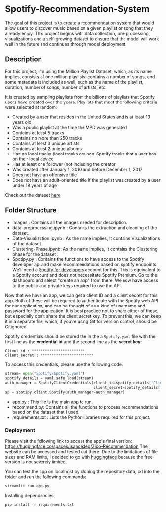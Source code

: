 # Spotify-Recommendation-System
The goal of this project is to create a recommendation system that would allow users to discover music based on a given playlist or song that they already enjoy. This project begins with data collection, pre-processing, visualizations and a self-growing dataset to ensure that the model will work well in the future and continues through model deployment.


## Description
For this project, I'm using the Million Playlist Dataset, which, as its name implies, consists of one million playlists.
contains a number of songs, and some metadata is included as well, such as the name of the playlist, duration, number of songs, number of artists, etc.

It is created by sampling playlists from the billions of playlists that Spotify users have created over the years. 
Playlists that meet the following criteria were selected at random:
- Created by a user that resides in the United States and is at least 13 years old
- Was a public playlist at the time the MPD was generated
- Contains at least 5 tracks
- Contains no more than 250 tracks
- Contains at least 3 unique artists
- Contains at least 2 unique albums
- Has no local tracks (local tracks are non-Spotify tracks that a user has on their local device
- Has at least one follower (not including the creator
- Was created after January 1, 2010 and before December 1, 2017
- Does not have an offensive title
- Does not have an adult-oriented title if the playlist was created by a user under 18 years of age

Check out the dataset [here](https://www.aicrowd.com/challenges/spotify-million-playlist-dataset-challenge)

## Folder Structure
* Images : Contains all the images needed for description.
* data-preprocessing.ipynb : Contains the extraction and cleaning of the dataset.
* Data-Visualization.ipynb : As the name implies, It contains Visualizations of the dataset.
* Clustering-Phase.ipynb: As the name implies, It contains the Clustering phase for the dataset .
* Spotipy.py : Contains the functions to have access to the Spotify developer api and make recommendations based on spotify endpoints.
  We'll need a [Spotify for developers](https://developer.spotify.com/) account for this. This is equivalent to a Spotify account and does not necessitate Spotify Premium. Go to the dashboard and select "create an app" from there. We now have access to the public and private keys required to use the API.

Now that we have an app, we can get a client ID and a client secret for this app. Both of these will be required to authenticate with the Spotify web API for our application, and can be thought of as a kind of username and password for the application. It is best practice not to share either of these, but especially don’t share the client secret key. To prevent this, we can keep it in a separate file, which, if you’re using Git for version control, should be Gitignored.

Spotify credentials should be stored the in the a `Spotify.yaml` file with the first line as the **credential id** and the second line as the **secret key**:
```python
Client_id : ************************
client_secret : ************************
```
To access this credentials, please use the following code:
```python
stream= open("Spotify/Spotify.yaml")
spotify_details = yaml.safe_load(stream)
auth_manager = SpotifyClientCredentials(client_id=spotify_details['Client_id'],
                                        client_secret=spotify_details['client_secret'])
sp = spotipy.client.Spotify(auth_manager=auth_manager)
```
* app.py : This file is the main app to run.
* recommend.py: Contains all the functions to process recommendations based on the dataset that I used.
* requirements.txt : Lists the Python libraries required for this project.

### Deployment
Please visit the following link to access the app's final version: https://huggingface.co/spaces/isaacedeg/Zico-Recommendation
The website can be accessed and tested out there. Due to the limitations of file sizes and RAM limits, I decided to go with
[huggingface](https://huggingface.co/) because the free version is not severely limited.  

You can test the app on localhost by cloning the repository data, cd into the folder and run the following commands:
```python
streamlit run app.py
```
Installing dependencies:
```python
pip install -r requirements.txt
```
